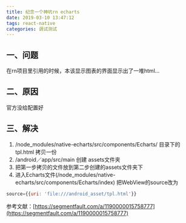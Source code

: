 ```yaml
---
title: 纪念一个神坑rn echarts
date: 2019-03-10 13:47:12
tags: react-native
categories: 调试测试  
---
```


## 一、问题

在rn项目里引用的时候，本该显示图表的界面显示出了一堆html...

## 二、原因

官方没给配置好

## 三、解决

1. /node_modules/native-echarts/src/components/Echarts/ 目录下的tpl.html 拷贝一份 
2. /android／app/src/main 创建 assets文件夹
3. 把第一步拷贝的文件放到第二步创建的assets文件夹下
4. 进入Echarts文件(/node_modules/native-echarts/src/components/Echarts/index) 把WebView的source改为
``` js
source={{uri: 'file:///android_asset/tpl.html'}}
```

参考文献：[https://segmentfault.com/a/1190000015758777](https://segmentfault.com/a/1190000015758777)